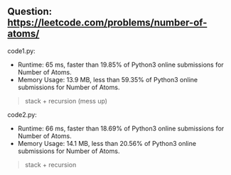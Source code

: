 ## Question: https://leetcode.com/problems/number-of-atoms/

code1.py:
* Runtime: 65 ms, faster than 19.85% of Python3 online submissions for Number of Atoms.
* Memory Usage: 13.9 MB, less than 59.35% of Python3 online submissions for Number of Atoms.
> stack + recursion (mess up)

code2.py:
* Runtime: 66 ms, faster than 18.69% of Python3 online submissions for Number of Atoms.
* Memory Usage: 14.1 MB, less than 20.56% of Python3 online submissions for Number of Atoms.
> stack + recursion